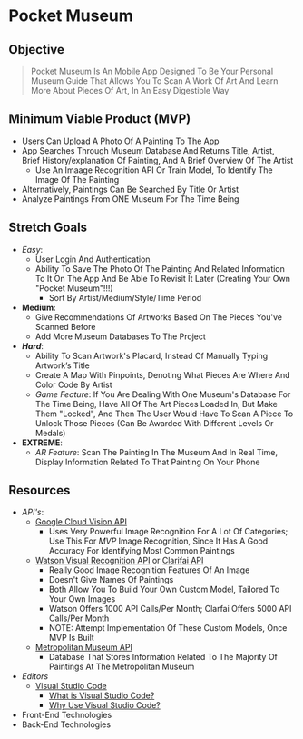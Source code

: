 # Pocket Museum

## Objective
> Pocket Museum Is An Mobile App Designed To Be Your Personal Museum Guide That Allows You To Scan A Work Of Art And Learn More About Pieces Of Art, In An Easy Digestible Way

## Minimum Viable Product (MVP)
- Users Can Upload A Photo Of A Painting To The App
- App Searches Through Museum Database And Returns Title, Artist, Brief History/explanation Of Painting, And A Brief Overview Of The Artist
    - Use An Imaage Recognition API Or Train Model, To Identify The Image Of The Painting
- Alternatively, Paintings Can Be Searched By Title Or Artist
- Analyze Paintings From ONE Museum For The Time Being

## Stretch Goals
- *Easy*:
    - User Login And Authentication
    - Ability To Save The Photo Of The Painting And Related Information To It On The App And Be Able To Revisit It Later (Creating Your Own "Pocket Museum"!!!)
        - Sort By Artist/Medium/Style/Time Period
- **Medium**:
    - Give Recommendations Of Artworks Based On The Pieces You've Scanned Before
    - Add More Museum Databases To The Project
- ***Hard***:
    - Ability To Scan Artwork's Placard, Instead Of Manually Typing Artwork’s Title
    - Create A Map With Pinpoints, Denoting What Pieces Are Where And Color Code By Artist
    - *Game Feature*: If You Are Dealing With One Museum's Database For The Time Being, Have All Of The Art Pieces Loaded In, But Make Them "Locked", And Then The User Would Have To Scan A Piece To Unlock Those Pieces (Can Be Awarded With Different Levels Or Medals)
- ****EXTREME****:
    - *AR Feature*: Scan The Painting In The Museum And In Real Time, Display Information Related To That Painting On Your Phone

## Resources
- *API's*:
    - [Google Cloud Vision API](https://cloud.google.com/vision)
        - Uses Very Powerful Image Recognition For A Lot Of Categories; Use This For *MVP* Image Recognition, Since It Has A Good Accuracy For Identifying Most Common Paintings
    - [Watson Visual Recognition API](https://www.ibm.com/cloud/watson-visual-recognition) or [Clarifai API](https://www.clarifai.com/)
        - Really Good Image Recognition Features Of An Image
        - Doesn't Give Names Of Paintings
        - Both Allow You To Build Your Own Custom Model, Tailored To Your Own Images
        - Watson Offers 1000 API Calls/Per Month; Clarfai Offers 5000 API Calls/Per Month
        - NOTE: Attempt Implementation Of These Custom Models, Once MVP Is Built
    - [Metropolitan Museum API](https://metmuseum.github.io/)
        - Database That Stores Information Related To The Majority Of Paintings At The Metropolitan Museum
- *Editors*
    - [Visual Studio Code](https://code.visualstudio.com/)
        - [What is Visual Studio Code?](https://code.visualstudio.com/docs/editor/whyvscode)
        - [Why Use Visual Studio Code?](https://blog.eduonix.com/software-development/visual-studio-code-popular/)
- Front-End Technologies
- Back-End Technologies
